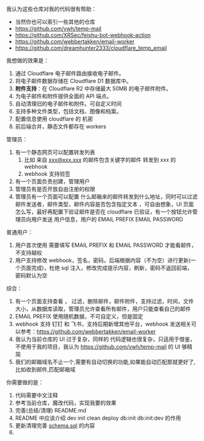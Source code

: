 我认为这些仓库对我的代码很有帮助：

- 当然你也可以索引一些其他的仓库
- https://github.com/vwh/temp-mail
- https://github.com/XRSec/feishu-bot-webhook-action
- https://github.com/webbertakken/email-worker
- https://github.com/dreamhunter2333/cloudflare_temp_email

我想做的效果是：

1. 通过 Cloudflare 电子邮件路由接收电子邮件。
2. 将电子邮件数据存储在 Cloudflare D1 数据库中。
3. **附件支持**：在 Cloudflare R2 中存储最大 50MB 的电子邮件附件。
4. 为电子邮件和附件提供全面的 API 端点。
5. 自动清理旧的电子邮件和附件。可自定义时间
6. 支持多种文件类型，包括文档、图像和档案。
7. 配置信息使用 cloudflare 的 机密
8. 前后端合并，静态文件都存在 workers

管理员：

1. 有一个静态网页可以配置转发列表
    1. 比如 来自 xxx@xxx.xxx 的邮件包含关键字的邮件 转发到 xxx 的 webhook
    2. webhook 支持验签
2. 有一个页面负责创建，管理用户
3. 管理员有是否开放自由注册的权限
4. 管理员有一个页面可以配置 什么邮箱来的邮件转发到什么地址，同时可以过滤邮件发送者，邮件类型，邮件内容是否包含指定文本 ，可自由想象，UI 页面怎么写，最好再配置下验证邮件是否在 cloudflare 已验证，有一个按钮允许管理员向用户发送 用户信息，用户的 EMAIL PREFIX  EMAIL PASSWORD

普通用户：

1. 用户首次使用 需要填写 EMAIL PREFIX 和 EMAIL PASSWORD 才能看邮件，不支持越权
2. 用户支持修改 webhook，签名，密码，后端根据内容（不为空）进行更新(一个页面完成)，杜绝 sql 注入，修改完成提示内容，刷新，密码不返回前端，密码默认为空

综合：

1. 有一个页面支持查看 ， 过滤，删除邮件，邮件附件，支持过滤，时间，文件大小，从数据库读取，管理员允许查看所有邮件，用户只能查看自己的邮件
2. EMAIL PREFIX 使用随机数据，不可自定义，但是固定
3. webhook 支持 钉钉 和 飞书，支持后期新增其他平台，webhook 发送相关可以参考：https://github.com/webbertakken/email-worker
4. 我认为当前仓库的 UI 过于复杂，同样的 代码逻辑也很复杂，只适用于借鉴，不使用于我的项目，我认为 https://github.com/vwh/temp-mail 的 UI 够精简
5. 我们的邮箱域名不止一个,需要有自动切换的功能,如果能自动匹配那就更好了,比如收到邮件,匹配邮箱域

你需要做的是：

1. 代码需要中文注释
2. 参考当前仓库，魔改代码，实现我要的效果
3. 完善(总结/清理) README.md
4. README 中应该介绍 dev init clean deploy db:init db:init:dev 的作用
5. 更新清理完善 [schema.sql](db/schema.sql) 的内容
6. 